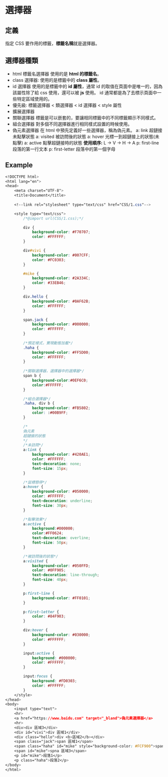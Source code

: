 # 選擇器

## 定義
指定 CSS 要作用的標籤，**標籤名稱**就是選擇器。

## 選擇器種類
- html 標籤名選擇器
  使用的是 **html 的標籤名**。
- class 選擇器: 
  使用的是標籤中的 **class 屬性**。
- id 選擇器
  使用的是標籤中的 **id 屬性**，通常 id 的取值在頁面中是唯一的，因為該屬性除了給 css 使用，還可以被 **js** 使用。
  id 通常都是為了去標示頁面中一些特定區域使用的。
- 優先級: 
  標籤選擇器 < 類選擇器 < id 選擇器 < style 屬性
- 擴展選擇器
 - 關聯選擇器
   標籤是可以嵌套的，要讓相同標籤中的不同標籤顯示不同樣式。
 - 組合選擇器
   對多個不同選擇器進行相同樣式設置的時候使用。
 - 偽元素選擇器
   在 html 中預先定義好一些選擇器，稱為偽元素。
   a: link 超鏈接未點擊狀態
   a: visited 被訪問後的狀態
   a: hover 光標一到超鏈接上的狀態(未點擊)
   a: active 點擊超鏈接時的狀態
   **使用順序:** L -> V -> H -> A
   p: first-line 段落的第一行文本
   p: first-letter 段落中的第一個字母

## Example
```css
<!DOCTYPE html>
<html lang="en">
<head>
	<meta charset="UTF-8">
	<title>Document</title>
	
	<!--link rel="stylesheet" type="text/css" href="CSS/1.css"-->

	<style type="text/css">
		/*@import url(CSS/1.css);*/

		div {
			background-color: #F70707;
			color: #FFFFFF;
		}

		div#vivi {
			background-color: #007CFF;
			color: #FC0303;
		}

		#mike {
			background-color: #2A334C;
			color: #33EB46;
		}

		div.hello {
			background-color: #0AF62B;
			color: #FFFFFF;
		}

		span.jack {
			background-color: #000000;
			color: #FFFFFF;
		}
		
		/*預定樣式，實現動態加載*/
		.haha {
			background-color: #FF5D00;
			color: #FFFFFF;
		}
 		
 		/*關聯選擇器，選擇器中的選擇器*/
		span b {
			background-color:#0EF6C0;
			color:#FFFFFF;
		}

		/*組合選擇器*/
		.haha, div b {
			background-color: #FB5802;
			color: :#00B9FF;
		}

		/*
		偽元素
		超鏈接的狀態
		*/
		/*未訪問*/
		a:link {
			background-color: #420AE1;
			color: #FFFFFF;
			text-decoration: none;
			font-size: 15px;
		}

		/*鼠標懸停*/
		a:hover {
			background-color: #050000;
			color: #FFFFFF;
			text-decoration: underline;
			font-size: 30px;
		} 

		/*點擊效果*/
		a:active {
			background:#000000;
			color:#FF0624;
			text-decoration: overline;
			font-size: 50px;
		}

		/*被訪問後的狀態*/
		a:visited {
			background-color: #050FFD;
			color: #0FF905;
			text-decoration: line-through;
			font-size: 40px;
		}

		p:first-line {
			background-color: #FF0101;
		}

		p:first-letter {
			color: #84F903;
		}

		div:hover {
			background-color: #030000;
			color: #FFFFFF;
		}

		input:active {
			background: #000000;
			color: #FFFFFF;
		}

		input:focus {
			background: #FD0303;
			color: #FFFFFF;
		}
	</style>
</head>
<body>
	<input type="text">
	<hr>
	<a href="https://www.baidu.com" target="_bland">偽元素選擇器</a>
	<hr>
	<div>div 區域3</div>
	<div id="vivi">div 區域1</div>
	<div class="hello">div <b>區域2</b></div>
	<span class="jack">span 區域1</span>
	<span class="haha" id="mike" style="background-color: #FCF900">span <b>區域2</b></span>
	<span id="mike">spna 區域3</span>
	<p id="mike">段落1</p>
	<p class="haha">段落2</p>
</body>
</html>
```
